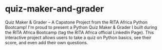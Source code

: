 # quiz-maker-and-grader
 Quiz Maker &amp; Grader – A Capstone Project from the RITA Africa Python Bootcamp! I'm proud to present a Python Quiz Maker &amp; Grader I built during the RITA Africa Bootcamp (tag the RITA  Africa official LinkedIn Page). This interactive project allows users to take a quiz on Python basics, see their  score, and even add their own questions.
